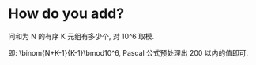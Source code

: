 # How do you add?

问和为 N 的有序 K 元组有多少个, 对 10^6 取模.

即: \binom{N+K-1}{K-1}\bmod10^6, Pascal 公式预处理出 200 以内的值即可.
